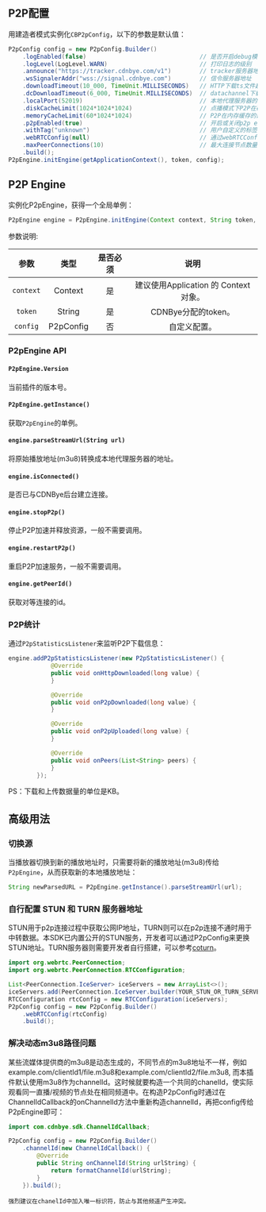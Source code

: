 
## P2P配置
用建造者模式实例化`CBP2pConfig`，以下的参数是默认值：
```java
P2pConfig config = new P2pConfig.Builder()
    .logEnabled(false)                                // 是否开启debug模式
    .logLevel(LogLevel.WARN)                          // 打印日志的级别
    .announce("https://tracker.cdnbye.com/v1")        // tracker服务器地址
    .wsSignalerAddr("wss://signal.cdnbye.com")        // 信令服务器地址
    .downloadTimeout(10_000, TimeUnit.MILLISECONDS)   // HTTP下载ts文件超时时间
    .dcDownloadTimeout(6_000, TimeUnit.MILLISECONDS)  // datachannel下载二进制数据的最大超时时间
    .localPort(52019)                                 // 本地代理服务器的端口号
    .diskCacheLimit(1024*1024*1024)                   // 点播模式下P2P在磁盘缓存的最大数据量(设为0可以禁用磁盘缓存)
    .memoryCacheLimit(60*1024*1024)                   // P2P在内存缓存的最大数据量，机顶盒直播建议不大于30MB
    .p2pEnabled(true)                                 // 开启或关闭p2p engine
    .withTag("unknown")                               // 用户自定义的标签，可以在控制台查看分布图
    .webRTCConfig(null)                               // 通过webRTCConfig来修改WebRTC默认配置
    .maxPeerConnections(10)                           // 最大连接节点数量，机顶盒建议不大于5
    .build();  
P2pEngine.initEngine(getApplicationContext(), token, config);
```

## P2P Engine
实例化P2pEngine，获得一个全局单例：
```java
P2pEngine engine = P2pEngine.initEngine(Context context, String token, P2pConfig config);
```
参数说明:
<br>

| 参数 | 类型 | 是否必须 | 说明 |
| :-: | :-: | :-: | :-: |
| `context` | Context | 是 | 建议使用Application 的 Context 对象。                                                                                      
| `token` | String | 是 | CDNBye分配的token。
| `config` | P2pConfig | 否 | 自定义配置。

### P2pEngine API
#### `P2pEngine.Version`
当前插件的版本号。

#### `P2pEngine.getInstance()`
获取`P2pEngine`的单例。

#### `engine.parseStreamUrl(String url)`
将原始播放地址(m3u8)转换成本地代理服务器的地址。

#### `engine.isConnected()`
是否已与CDNBye后台建立连接。

#### `engine.stopP2p()`
停止P2P加速并释放资源，一般不需要调用。

#### `engine.restartP2p()`
重启P2P加速服务，一般不需要调用。

#### `engine.getPeerId()`
获取对等连接的id。

### P2P统计
通过`P2pStatisticsListener`来监听P2P下载信息：
```java
engine.addP2pStatisticsListener(new P2pStatisticsListener() {
            @Override
            public void onHttpDownloaded(long value) {
            }

            @Override
            public void onP2pDownloaded(long value) {
            }

            @Override
            public void onP2pUploaded(long value) {
            }

            @Override
            public void onPeers(List<String> peers) {
            }
        });
```
PS：下载和上传数据量的单位是KB。

## 高级用法
### 切换源
当播放器切换到新的播放地址时，只需要将新的播放地址(m3u8)传给`P2pEngine`，从而获取新的本地播放地址：
```java
String newParsedURL = P2pEngine.getInstance().parseStreamUrl(url);
```
### 自行配置 STUN 和 TURN 服务器地址
STUN用于p2p连接过程中获取公网IP地址，TURN则可以在p2p连接不通时用于中转数据。本SDK已内置公开的STUN服务，开发者可以通过P2pConfig来更换STUN地址。TURN服务器则需要开发者自行搭建，可以参考[coturn](https://github.com/coturn/coturn)。
```java
import org.webrtc.PeerConnection;
import org.webrtc.PeerConnection.RTCConfiguration;

List<PeerConnection.IceServer> iceServers = new ArrayList<>();
iceServers.add(PeerConnection.IceServer.builder(YOUR_STUN_OR_TURN_SERVER).createIceServer());
RTCConfiguration rtcConfig = new RTCConfiguration(iceServers);
P2pConfig config = new P2pConfig.Builder()
    .webRTCConfig(rtcConfig)
    .build();
```
### 解决动态m3u8路径问题
某些流媒体提供商的m3u8是动态生成的，不同节点的m3u8地址不一样，例如example.com/clientId1/file.m3u8和example.com/clientId2/file.m3u8, 而本插件默认使用m3u8作为channelId。这时候就要构造一个共同的chanelId，使实际观看同一直播/视频的节点处在相同频道中。在构造P2pConfig时通过在ChannelIdCallback的onChannelId方法中重新构造channelId，再把config传给P2pEngine即可：
```java
import com.cdnbye.sdk.ChannelIdCallback;

P2pConfig config = new P2pConfig.Builder()
    .channelId(new ChannelIdCallback() {
        @Override
        public String onChannelId(String urlString) {
            return formatChannelId(urlString);
        }
    }).build();
```
`强烈建议在chanelId中加入唯一标识符，防止与其他频道产生冲突。`
